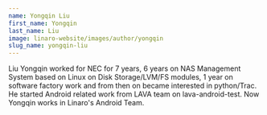 ```yaml
---
name: Yongqin Liu
first_name: Yongqin
last_name: Liu
image: linaro-website/images/author/yongqin
slug_name: yongqin-liu
---
```


Liu Yongqin worked for NEC for 7 years, 6 years on NAS Management System based on Linux on Disk Storage/LVM/FS modules, 1 year on software factory work and from then on became interested in python/Trac. He started Android related work from LAVA team on lava-android-test. Now Yongqin works in Linaro's Android Team.
